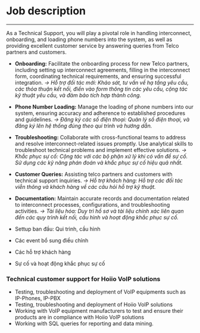 # Job description
---
As a Technical Support, you will play a pivotal role in handling interconnect, onboarding, and loading phone numbers into the system, as well as providing excellent customer service by answering queries from Telco partners and customers.

- **Onboarding:** Facilitate the onboarding process for new Telco partners, including setting up interconnect agreements, filling in the interconnect form, coordinating technical requirements, and ensuring successful integration.
*-> Hỗ trợ đối tác mới: Khảo sát, tư vấn về hạ tầng yêu cầu, các thỏa thuận kết nối, điền vào form thông tin các yêu cầu, cộng tác kỹ thuật yêu cầu, và đảm bảo tích hợp thành công.*

- **Phone Number Loading:** Manage the loading of phone numbers into our system, ensuring accuracy and adherence to established procedures and guidelines.
*-> Đăng ký các số điện thoại: Quản lý số điện thoại, và đăng ký lên hệ thống đúng theo qui trình và hướng dẫn.*

- **Troubleshooting:** Collaborate with cross-functional teams to address and resolve interconnect-related issues promptly. Use analytical skills to troubleshoot technical problems and implement effective solutions.
*-> Khắc phục sự cố: Cộng tác với các bộ phận xử lý khi có vấn đề sự cố. Sử dụng các kỹ năng phán đoán và khắc phục sự cố hiệu quả nhất.*

- **Customer Queries:** Assisting telco partners and customers with technical support inquiries.
*-> Hỗ trợ khách hàng: Hỗ trợ các đối tác viễn thông và khách hàng về các câu hỏi hỗ trợ kỹ thuật.*

- **Documentation:** Maintain accurate records and documentation related to interconnect processes, configurations, and troubleshooting activities.
*-> Tài liệu hóa: Duy trì hồ sơ và tài liệu chính xác liên quan đến các quy trình kết nối, cấu hình và hoạt động khắc phục sự cố.*
- Settup ban đầu: Qui trình, cầu hình
- Các event bổ sung điều chỉnh
- Các hỗ trợ khách hàng
- Sự cố và hoạt động khắc phục sự cố

### Technical customer support for Hoiio VoIP solutions
- Testing, troubleshooting and deployment of VoIP equipments such as IP-Phones, IP-PBX
- Testing, troubleshooting and deployment of Hoiio VoIP solutions
- Working with VoIP equipment manufacturers to test and ensure their products are in compliance with Hoiio VoIP solutions
- Working with SQL queries for reporting and data mining.
